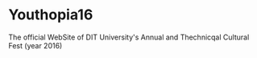 # Youthopia16

The official WebSite of DIT University's Annual and Thechnicqal Cultural Fest (year 2016)
